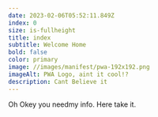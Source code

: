 ```yaml
---
date: 2023-02-06T05:52:11.849Z
index: 0
size: is-fullheight
title: index
subtitle: Welcome Home
bold: false
color: primary
image: //images/manifest/pwa-192x192.png
imageAlt: PWA Logo, aint it cool!?
description: Cant Believe it
---
```

O﻿h Okey you needmy info. Here take it.